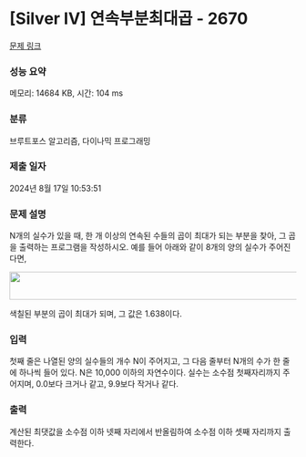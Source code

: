 # [Silver IV] 연속부분최대곱 - 2670 

[문제 링크](https://www.acmicpc.net/problem/2670) 

### 성능 요약

메모리: 14684 KB, 시간: 104 ms

### 분류

브루트포스 알고리즘, 다이나믹 프로그래밍

### 제출 일자

2024년 8월 17일 10:53:51

### 문제 설명

<p>N개의 실수가 있을 때, 한 개 이상의 연속된 수들의 곱이 최대가 되는 부분을 찾아, 그 곱을 출력하는 프로그램을 작성하시오. 예를 들어 아래와 같이 8개의 양의 실수가 주어진다면,</p>

<p><img alt="" src="https://www.acmicpc.net/upload/images/Kr2fhViNP7YfNWrhf77jJeXwsd.png" style="width: 600px; height: 49px; "></p>

<p>색칠된 부분의 곱이 최대가 되며, 그 값은 1.638이다.</p>

### 입력 

 <p>첫째 줄은 나열된 양의 실수들의 개수 N이 주어지고, 그 다음 줄부터 N개의 수가 한 줄에 하나씩 들어 있다. N은 10,000 이하의 자연수이다. 실수는 소수점 첫째자리까지 주어지며, 0.0보다 크거나 같고, 9.9보다 작거나 같다.</p>

### 출력 

 <p>계산된 최댓값을 소수점 이하 넷째 자리에서 반올림하여 소수점 이하 셋째 자리까지 출력한다.</p>


